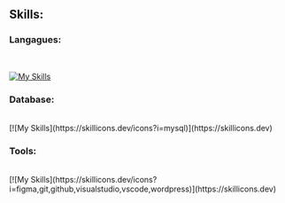 
<h2>Skills:</h2>

<h3>Langagues:</h3>
<br>

[![My Skills](https://skillicons.dev/icons?i=js,html,css,c,dotnet,heroku,jquery,rails,ruby)](https://skillicons.dev)

<h3>Database:</h3><br>
[![My Skills](https://skillicons.dev/icons?i=mysql)](https://skillicons.dev)


<h3>Tools:</h3><br>
[![My Skills](https://skillicons.dev/icons?i=figma,git,github,visualstudio,vscode,wordpress)](https://skillicons.dev)
